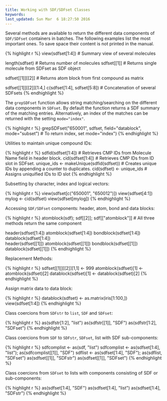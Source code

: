 ```yaml
---
title: Working with SDF/SDFset Classes
keywords: 
last_updated: Sun Mar  6 18:27:50 2016
---
```


Several methods are available to return the different data components of
`SDF/SDFset` containers in batches. The following
examples list the most important ones. To save space their content is
not printed in the manual. 

{% highlight r %}
 view(sdfset[1:4]) # Summary view of several molecules 

 length(sdfset) # Returns number of molecules 
 sdfset[[1]] # Returns single molecule from SDFset as SDF object 

 sdfset[[1]][[2]] # Returns atom block from first compound as matrix

 sdfset[[1]][[2]][1:4,] 
 c(sdfset[1:4], sdfset[5:8]) # Concatenation of several SDFsets 
{% endhighlight %}


The `grepSDFset` function allows string
matching/searching on the different data components in
`SDFset`. By default the function returns a SDF summary
of the matching entries. Alternatively, an index of the matches can be
returned with the setting `mode="index"`. 

{% highlight r %}
 grepSDFset("650001", sdfset, field="datablock", mode="subset") # To return index, set mode="index") 
{% endhighlight %}


Utilities to maintain unique compound IDs: 

{% highlight r %}
 sdfid(sdfset[1:4]) # Retrieves CMP IDs from Molecule Name field in header block. 
 cid(sdfset[1:4]) # Retrieves CMP IDs from ID slot in SDFset. 
 unique_ids <- makeUnique(sdfid(sdfset)) # Creates unique IDs by appending a counter to duplicates. 
 cid(sdfset) <- unique_ids # Assigns uniquified IDs to ID slot 
{% endhighlight %}


Subsetting by character, index and logical vectors: 

{% highlight r %}
 view(sdfset[c("650001", "650012")])
 view(sdfset[4:1])
 mylog <- cid(sdfset)
 view(sdfset[mylog]) 
{% endhighlight %}


Accessing `SDF/SDFset` components: header, atom, bond and
data blocks: 

{% highlight r %}
 atomblock(sdf); sdf[[2]];
 sdf[["atomblock"]] # All three methods return the same component

 header(sdfset[1:4]) 
 atomblock(sdfset[1:4])
 bondblock(sdfset[1:4]) 
 datablock(sdfset[1:4])  
 header(sdfset[[1]])
 atomblock(sdfset[[1]]) 
 bondblock(sdfset[[1]]) 
 datablock(sdfset[[1]]) 
{% endhighlight %}


Replacement Methods: 

{% highlight r %}
 sdfset[[1]][[2]][1,1] <- 999 
 atomblock(sdfset)[1] <- atomblock(sdfset)[2] 
 datablock(sdfset)[1] <- datablock(sdfset)[2] 
{% endhighlight %}


Assign matrix data to data block: 

{% highlight r %}
 datablock(sdfset) <- as.matrix(iris[1:100,])
 view(sdfset[1:4]) 
{% endhighlight %}


Class coercions from `SDFstr` to `list`,
`SDF` and `SDFset`: 

{% highlight r %}
 as(sdfstr[1:2], "list") as(sdfstr[[1]], "SDF")
 as(sdfstr[1:2], "SDFset") 
{% endhighlight %}


Class coercions from `SDF` to `SDFstr`,
`SDFset`, list with SDF sub-components: 

{% highlight r %}
 sdfcomplist <- as(sdf, "list") sdfcomplist <-
 as(sdfset[1:4], "list"); as(sdfcomplist[[1]], "SDF") sdflist <-
 as(sdfset[1:4], "SDF"); as(sdflist, "SDFset") as(sdfset[[1]], "SDFstr")
 as(sdfset[[1]], "SDFset") 
{% endhighlight %}


Class coercions from `SDFset` to lists with components
consisting of SDF or sub-components: 

{% highlight r %}
 as(sdfset[1:4], "SDF") as(sdfset[1:4], "list") as(sdfset[1:4], "SDFstr")
{% endhighlight %}


